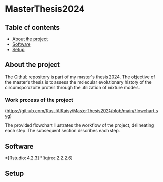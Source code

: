 # MasterThesis2024
## Table of contents 
* [About the project](#About-the-project)
* [Software](#Software)
* [Setup](#Setup)
## About the project
The Github repository is part of my master's thesis 2024. The objective of the master's thesis is to assess the molecular evolutionary history of the circumsporozoite protein through the utilization of mixture models. 
 
### Work process of the project 
(https://github.com/RusulAlKaisy/MasterThesis2024/blob/main/Flowchart.svg)

The provided flowchart illustrates the workflow of the project, delineating each step. The subsequent section describes each step. 


## Software 
*[Rstudio: 4.2.3]
*[iqtree:2.2.2.6]


## Setup

